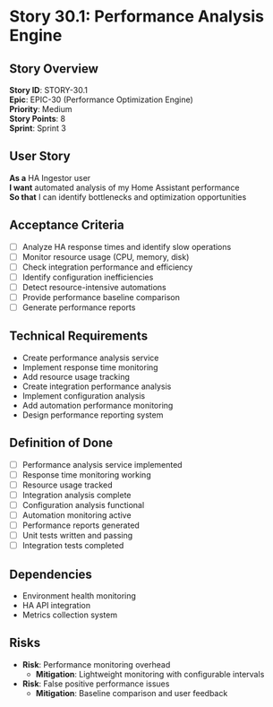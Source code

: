 # Story 30.1: Performance Analysis Engine

## Story Overview
**Story ID**: STORY-30.1  
**Epic**: EPIC-30 (Performance Optimization Engine)  
**Priority**: Medium  
**Story Points**: 8  
**Sprint**: Sprint 3  

## User Story
**As a** HA Ingestor user  
**I want** automated analysis of my Home Assistant performance  
**So that** I can identify bottlenecks and optimization opportunities  

## Acceptance Criteria
- [ ] Analyze HA response times and identify slow operations
- [ ] Monitor resource usage (CPU, memory, disk)
- [ ] Check integration performance and efficiency
- [ ] Identify configuration inefficiencies
- [ ] Detect resource-intensive automations
- [ ] Provide performance baseline comparison
- [ ] Generate performance reports

## Technical Requirements
- Create performance analysis service
- Implement response time monitoring
- Add resource usage tracking
- Create integration performance analysis
- Implement configuration analysis
- Add automation performance monitoring
- Design performance reporting system

## Definition of Done
- [ ] Performance analysis service implemented
- [ ] Response time monitoring working
- [ ] Resource usage tracked
- [ ] Integration analysis complete
- [ ] Configuration analysis functional
- [ ] Automation monitoring active
- [ ] Performance reports generated
- [ ] Unit tests written and passing
- [ ] Integration tests completed

## Dependencies
- Environment health monitoring
- HA API integration
- Metrics collection system

## Risks
- **Risk**: Performance monitoring overhead
  - **Mitigation**: Lightweight monitoring with configurable intervals
- **Risk**: False positive performance issues
  - **Mitigation**: Baseline comparison and user feedback
